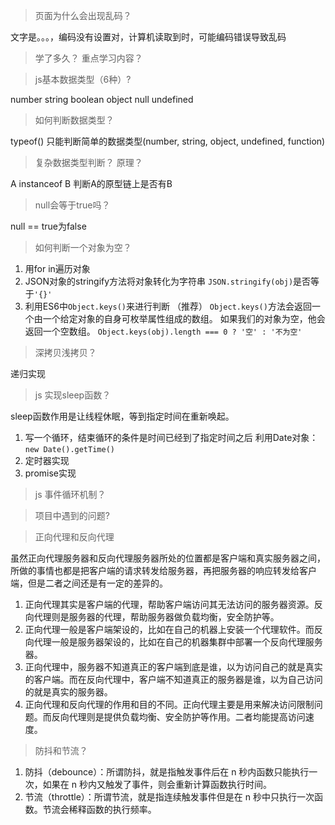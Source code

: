 >页面为什么会出现乱码？
>

文字是。。。，编码没有设置对，计算机读取到时，可能编码错误导致乱码
>学了多久？
重点学习内容？
>

>js基本数据类型（6种）?
>
number string boolean object null undefined 

>如何判断数据类型？
>
typeof()
只能判断简单的数据类型(number, string, object, undefined, function)

>复杂数据类型判断？
原理？
>
A instanceof B
判断A的原型链上是否有B

>null会等于true吗？
>
null == true为false

>如何判断一个对象为空？
>
1. 用for in遍历对象
2. JSON对象的stringify方法将对象转化为字符串
`JSON.stringify(obj)`是否等于`'{}'`
3. 利用ES6中`Object.keys()`来进行判断 （推荐）
`Object.keys()`方法会返回一个由一个给定对象的自身可枚举属性组成的数组。
如果我们的对象为空，他会返回一个空数组。
`Object.keys(obj).length === 0 ? '空' : '不为空'`

>深拷贝浅拷贝？
>
递归实现

>js 实现sleep函数？
>
sleep函数作用是让线程休眠，等到指定时间在重新唤起。
1. 写一个循环，结束循环的条件是时间已经到了指定时间之后
利用Date对象： `new Date().getTime()`
2. 定时器实现
3. promise实现


>js 事件循环机制？
>

>项目中遇到的问题?
>

>正向代理和反向代理
>
虽然正向代理服务器和反向代理服务器所处的位置都是客户端和真实服务器之间，所做的事情也都是把客户端的请求转发给服务器，再把服务器的响应转发给客户端，但是二者之间还是有一定的差异的。
1. 正向代理其实是客户端的代理，帮助客户端访问其无法访问的服务器资源。反向代理则是服务器的代理，帮助服务器做负载均衡，安全防护等。
2. 正向代理一般是客户端架设的，比如在自己的机器上安装一个代理软件。而反向代理一般是服务器架设的，比如在自己的机器集群中部署一个反向代理服务器。
3. 正向代理中，服务器不知道真正的客户端到底是谁，以为访问自己的就是真实的客户端。而在反向代理中，客户端不知道真正的服务器是谁，以为自己访问的就是真实的服务器。
4. 正向代理和反向代理的作用和目的不同。正向代理主要是用来解决访问限制问题。而反向代理则是提供负载均衡、安全防护等作用。二者均能提高访问速度。

>防抖和节流？
>
1. 防抖（debounce）：所谓防抖，就是指触发事件后在 n 秒内函数只能执行一次，如果在 n 秒内又触发了事件，则会重新计算函数执行时间。
2. 节流（throttle）：所谓节流，就是指连续触发事件但是在 n 秒中只执行一次函数。节流会稀释函数的执行频率。